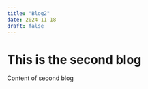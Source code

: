 ```yaml
---
title: "Blog2"
date: 2024-11-18
draft: false
---
```


# This is the second blog

Content of second blog